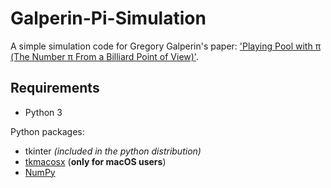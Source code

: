 # Galperin-Pi-Simulation

A simple simulation code for Gregory Galperin's paper: 
['Playing Pool with π (The Number π From a Billiard Point of View)'](https://www.maths.tcd.ie/~lebed/Galperin.%20Playing%20pool%20with%20pi.pdf).


## Requirements

* Python 3

Python packages:
* tkinter _(included in the python distribution)_
* [tkmacosx](https://github.com/Saadmairaj/tkmacosx) (__only for macOS users__)
* [NumPy](https://numpy.org/install/)

